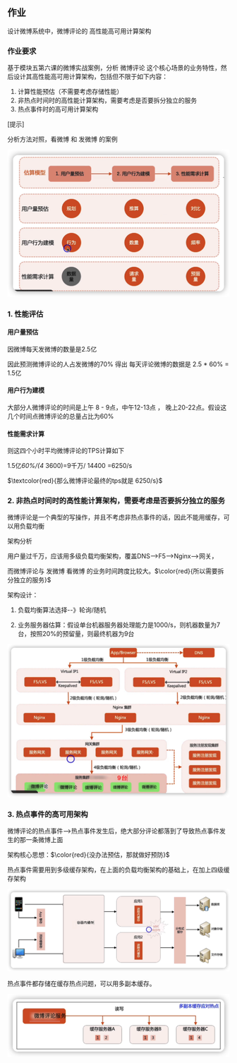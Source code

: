 ## 作业

设计微博系统中，微博评论的 高性能高可用计算架构

### 作业要求

基于模块五第六课的微博实战案例，分析 微博评论  这个核心场景的业务特性，然后设计其高性能高可用计算架构，包括但不限于如下内容：

1. 计算性能预估（不需要考虑存储性能）
2. 非热点时间时的高性能计算架构，需要考虑是否要拆分独立的服务
3. 热点事件时的高可用计算架构

[提示]

分析方法对照，看微博 和 发微博 的案例

![image-20220512201251655](static/images/image-20220512201251655.png)





### 1. 性能评估

#### 用户量预估

因微博每天发微博的数量是2.5亿

因此预测微博评论的人占发微博的70%  得出 每天评论微博的数据是 2.5 * 60% =  1.5亿

#### 用户行为建模

大部分人微博评论的时间是上午 8 - 9点，中午12-13点 ， 晚上20-22点。假设这几个时间点微博评论的总量占比为60%

#### 性能需求计算

则这四个小时平均微博评论的TPS计算如下

1.5亿*60%/(4* 3600)=9千万/  14400 =6250/s

$\textcolor{red}{那么微博评论最终的tps就是 6250/s}$



### 2.  非热点时间时的高性能计算架构，需要考虑是否要拆分独立的服务

微博评论是一个典型的写操作，并且不考虑非热点事件的话，因此不能用缓存，可以用负载均衡



架构分析

用户量过千万，应该用多级负载均衡架构，覆盖DNS-->F5-->Nginx-->网关，

而微博评论与 发微博 看微博 的业务时间跨度比较大。$\color{red}{所以需要拆分独立的服务}$

架构设计：

1. 负载均衡算法选择--》轮询/随机

2. 业务服务器估算：假设单台机器服务器处理能力是1000/s，则机器数量为7台，按照20%的预留量，则最终机器为9台

![image-20220512215458742](static/images/image-20220512215458742.png)

### 3. 热点事件的高可用架构

微博评论的热点事件-->热点事件发生后，绝大部分评论都落到了导致热点事件发生的那一条微博上面

架构核心思想：$\color{red}{没办法预估，那就做好预防}$

热点事件需要用到多级缓存架构，在上面的负载均衡架构的基础上，在加上四级缓存架构

![image-20220512220809438](static/images/image-20220512220809438.png)

热点事件都存储在缓存热点问题，可以用多副本缓存。

![image-20220512220410441](static/images/image-20220512220410441.png)